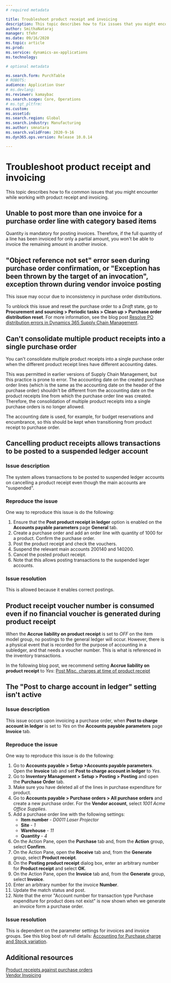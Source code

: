 ```yaml
---
# required metadata

title: Troubleshoot product receipt and invoicing
description: This topic describes how to fix issues that you might encounter while working with Product Receipts and Invoicing.
author: SmithaNataraj
manager: tfehr
ms.date: 09/16/2020
ms.topic: article
ms.prod: 
ms.service: dynamics-ax-applications
ms.technology: 

# optional metadata

ms.search.form: PurchTable
# ROBOTS: 
audience: Application User
# ms.devlang: 
ms.reviewer: kamaybac
ms.search.scope: Core, Operations
# ms.tgt_pltfrm: 
ms.custom: 
ms.assetid: 
ms.search.region: Global
ms.search.industry: Manufacturing
ms.author: smnatara
ms.search.validFrom: 2020-9-16
ms.dyn365.ops.version: Release 10.0.14

---
```

# Troubleshoot product receipt and invoicing

This topic describes how to fix common issues that you might encounter while working with product receipt and invoicing.

## Unable to post more than one invoice for a purchase order line with category based items

Quantity is mandatory for posting invoices. Therefore, if the full quantity of a line has been invoiced for only a partial amount, you won't be able to invoice the remaining amount in another invoice.

## "Object reference not set" error seen during purchase order confirmation, or "Exception has been thrown by the target of an invocation", exception thrown during vendor invoice posting

This issue may occur due to inconsistency in purchase order distributions.

To unblock this issue and reset the purchase order to a *Draft* state, go to **Procurement and sourcing > Periodic tasks > Clean up > Purchase order distribution reset**. For more information, see the blog post [Resolve PO distribution errors in Dynamics 365 Supply Chain Management](https://cloudblogs.microsoft.com/dynamics365/it/2020/08/12/resolve-po-distribution-errors-in-dynamics-365-supply-chain-management/).

## Can't consolidate multiple product receipts into a single purchase order

You can't consolidate multiple product receipts into a single purchase order when the different product receipt lines have different accounting dates.

This was permitted in earlier versions of Supply Chain Management, but this practice is prone to error. The accounting date on the created purchase order lines (which is the same as the accounting date on the header of the purchase order) shouldn't be different from the accounting date on the product receipts line from which the purchase order line was created. Therefore, the consolidation of multiple product receipts into a single purchase orders is no longer allowed.

The accounting date is used, for example, for budget reservations and encumbrance, so this should be kept when transitioning from product receipt to purchase order.

## Cancelling product receipts allows transactions to be posted to a suspended ledger account

### Issue description

The system allows transactions to be posted to suspended ledger accounts on cancelling a product receipt even though the main accounts are "suspended".

### Reproduce the issue

One way to reproduce this issue is do the following:

1. Ensure that the **Post product receipt in ledger** option is enabled on the **Accounts payable parameters** page **General** tab.
1. Create a purchase order and add an order line with quantity of 1000 for a product. Confirm the purchase order.
1. Post the product receipt and check the vouchers.
1. Suspend the relevant main accounts 200140 and 140200.
1. Cancel the posted product receipt.
1. Note that this allows posting transactions to the suspended leger accounts.

### Issue resolution

This is allowed because it enables correct postings.

## Product receipt voucher number is consumed even if no financial voucher is generated during product receipt

When the **Accrue liability on product receipt** is set to *OFF* on the item model group, no postings to the general ledger will occur. However, there is a physical event that is recorded for the purpose of accounting in a subledger, and that needs a voucher number. This is what is referenced in the inventory transactions.

In the following blog post, we recommend setting **Accrue liability on product receipt** to *Yes*: [Post Misc. charges at time of product receipt](https://cloudblogs.microsoft.com/dynamics365/no-audience/2014/11/11/post-misc-charges-at-time-of-product-receipt/)

## The "Post to charge account in ledger" setting isn't active

### Issue description

This issue occurs upon invoicing a purchase order, when **Post to charge account in ledger** is set to *Yes* on the **Accounts payable parameters** page **Invoice** tab.

### Reproduce the issue

One way to reproduce this issue is do the following:

1. Go to **Accounts payable > Setup >Accounts payable parameters**. Open the **Invoice** tab and set **Post to charge account in ledger** to *Yes*.
1. Go to **Inventory Management > Setup > Posting > Posting** and open the **Purchase Order** tab.
1. Make sure you have deleted all of the lines in purchase expenditure for product.
1. Go to **Accounts payable > Purchase orders > All purchase orders** and create a new purchase order. For the **Vendor account**, select *1001 Acme Office Supplies*.
1. Add a purchase order line with the following settings:
    - **Item number** - *D0011 Laser Projector*
    - **Site** - *1*
    - **Warehouse** - *11*
    - **Quantity** - *4*
1. On the Action Pane, open the **Purchase** tab and, from the **Action** group, select **Confirm**.
1. On the Action Pane, open the **Receive** tab and, from the **Generate** group, select **Product receipt**.
1. On the **Posting product receipt** dialog box, enter an arbitrary number for **Product receipt** and select **OK**.
1. On the Action Pane, open the **Invoice** tab and, from the **Generate** group, select **Invoice**.
1. Enter an arbitrary number for the invoice **Number**.
1. Update the match status and post.
1. Note that the error "Account number for transaction type Purchase expenditure for product does not exist" is now shown when we generate an invoice form a purchase order.

### Issue resolution

This is dependent on the parameter settings for invoices and invoice groups. See this blog bost ofr rull details: [Accounting for Purchase charge and Stock variation](https://cloudblogs.microsoft.com/dynamics365/no-audience/2014/12/15/accounting-for-purchase-charge-and-stock-variation/).

## Additional resources

[Product receipts against purchase orders](product-receipt-against-purchase-orders.md)  
[Vendor Invoicing](vendor-invoices-overview.md)
